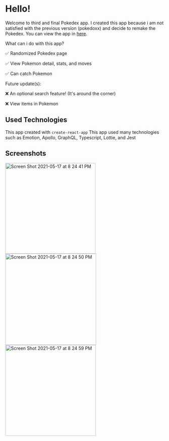 # Hello!

Welcome to third and final Pokedex app. I created this app because i am not satisfied with the previous version (pokedoxx) and decide to remake the Pokedex.
You can view the app in [here](https://pokedex-xyz.netlify.app).

What can i do with this app?

✅ Randomized Pokedex page

✅ View Pokemon detail, stats, and moves

✅ Can catch Pokemon

Future update(s):

❌ An optional search feature! (It's around the corner)

❌ View items in Pokemon

## Used Technologies

This app created with `create-react-app`
This app used many technologies such as Emotion, Apollo, GraphQL, Typescript, Lottie, and Jest

## Screenshots

<img width="286" alt="Screen Shot 2021-05-17 at 8 24 41 PM" src="https://user-images.githubusercontent.com/25521515/118489434-66cde100-b74f-11eb-94c8-1491f35de916.png">
<img width="288" alt="Screen Shot 2021-05-17 at 8 24 50 PM" src="https://user-images.githubusercontent.com/25521515/118489441-69c8d180-b74f-11eb-9c81-0907df5ffbe2.png">
<img width="287" alt="Screen Shot 2021-05-17 at 8 24 59 PM" src="https://user-images.githubusercontent.com/25521515/118489447-6af9fe80-b74f-11eb-841c-6a252d948b87.png">


